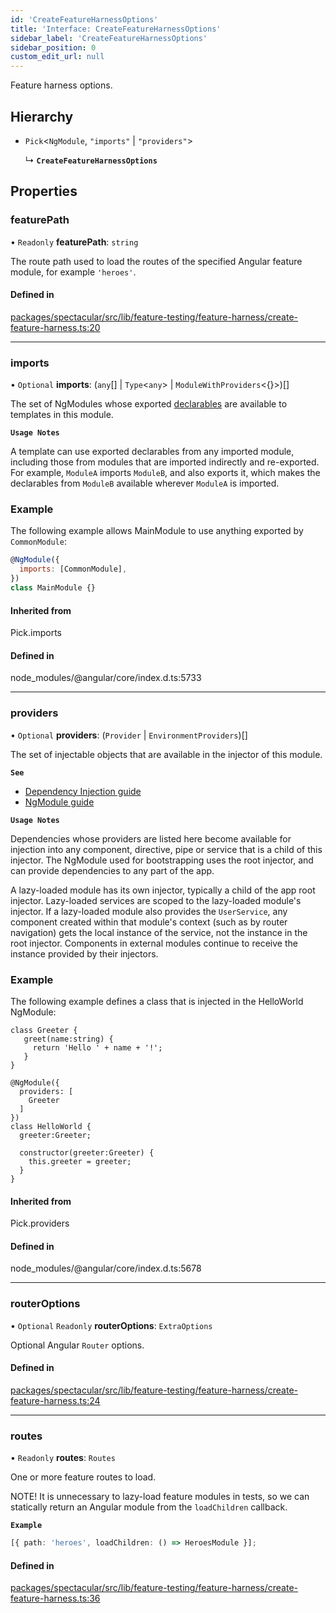 ```yaml
---
id: 'CreateFeatureHarnessOptions'
title: 'Interface: CreateFeatureHarnessOptions'
sidebar_label: 'CreateFeatureHarnessOptions'
sidebar_position: 0
custom_edit_url: null
---
```


Feature harness options.

## Hierarchy

- `Pick`\<`NgModule`, `"imports"` \| `"providers"`\>

  ↳ **`CreateFeatureHarnessOptions`**

## Properties

### featurePath

• `Readonly` **featurePath**: `string`

The route path used to load the routes of the specified Angular feature module,
for example `'heroes'`.

#### Defined in

[packages/spectacular/src/lib/feature-testing/feature-harness/create-feature-harness.ts:20](https://github.com/ngworker/ngworker/blob/81124b8/packages/spectacular/src/lib/feature-testing/feature-harness/create-feature-harness.ts#L20)

---

### imports

• `Optional` **imports**: (`any`[] \| `Type`\<`any`\> \|
`ModuleWithProviders`\<{}\>)[]

The set of NgModules whose exported
[declarables](https://v16.angular.io/guide/glossary#declarable) are available to
templates in this module.

**`Usage Notes`**

A template can use exported declarables from any imported module, including
those from modules that are imported indirectly and re-exported. For example,
`ModuleA` imports `ModuleB`, and also exports it, which makes the declarables
from `ModuleB` available wherever `ModuleA` is imported.

### Example

The following example allows MainModule to use anything exported by
`CommonModule`:

```javascript
@NgModule({
  imports: [CommonModule],
})
class MainModule {}
```

#### Inherited from

Pick.imports

#### Defined in

node_modules/@angular/core/index.d.ts:5733

---

### providers

• `Optional` **providers**: (`Provider` \| `EnvironmentProviders`)[]

The set of injectable objects that are available in the injector of this module.

**`See`**

- [Dependency Injection guide](https://v16.angular.io/guide/dependency-injection)
- [NgModule guide](https://v16.angular.io/guide/providers)

**`Usage Notes`**

Dependencies whose providers are listed here become available for injection into
any component, directive, pipe or service that is a child of this injector. The
NgModule used for bootstrapping uses the root injector, and can provide
dependencies to any part of the app.

A lazy-loaded module has its own injector, typically a child of the app root
injector. Lazy-loaded services are scoped to the lazy-loaded module's injector.
If a lazy-loaded module also provides the `UserService`, any component created
within that module's context (such as by router navigation) gets the local
instance of the service, not the instance in the root injector. Components in
external modules continue to receive the instance provided by their injectors.

### Example

The following example defines a class that is injected in the HelloWorld
NgModule:

```
class Greeter {
   greet(name:string) {
     return 'Hello ' + name + '!';
   }
}

@NgModule({
  providers: [
    Greeter
  ]
})
class HelloWorld {
  greeter:Greeter;

  constructor(greeter:Greeter) {
    this.greeter = greeter;
  }
}
```

#### Inherited from

Pick.providers

#### Defined in

node_modules/@angular/core/index.d.ts:5678

---

### routerOptions

• `Optional` `Readonly` **routerOptions**: `ExtraOptions`

Optional Angular `Router` options.

#### Defined in

[packages/spectacular/src/lib/feature-testing/feature-harness/create-feature-harness.ts:24](https://github.com/ngworker/ngworker/blob/81124b8/packages/spectacular/src/lib/feature-testing/feature-harness/create-feature-harness.ts#L24)

---

### routes

• `Readonly` **routes**: `Routes`

One or more feature routes to load.

NOTE! It is unnecessary to lazy-load feature modules in tests, so we can
statically return an Angular module from the `loadChildren` callback.

**`Example`**

```typescript
[{ path: 'heroes', loadChildren: () => HeroesModule }];
```

#### Defined in

[packages/spectacular/src/lib/feature-testing/feature-harness/create-feature-harness.ts:36](https://github.com/ngworker/ngworker/blob/81124b8/packages/spectacular/src/lib/feature-testing/feature-harness/create-feature-harness.ts#L36)
